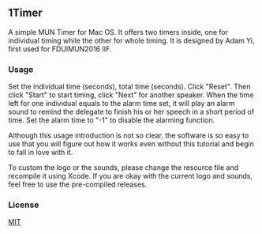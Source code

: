 1Timer
------
A simple MUN Timer for Mac OS. It offers two timers inside, one for individual timing while the other for whole timing. It is designed by Adam Yi, first used for FDUIMUN2016 IIF.

### Usage

Set the individual time (seconds), total time (seconds). Click "Reset". Then click "Start" to start timing, click "Next" for another speaker. When the time left for one individual equals to the alarm time set, it will play an alarm sound to remind the delegate to finish his or her speech in a short period of time. Set the alarm time to "-1" to disable the alarming function.

Although this usage introduction is not so clear, the software is so easy to use that you will figure out how it works even without this tutorial and begin to fall in love with it.

To custom the logo or the sounds, please change the resource file and recompile it using Xcode. If you are okay with the current logo and sounds, feel free to use the pre-compiled releases.

### License

[MIT](LICENSE)
